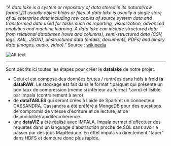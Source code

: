_"A data lake is a system or repository of data stored in its natural/raw format,[1] usually object blobs or files. A data lake is usually a single store of all enterprise data including raw copies of source system data and transformed data used for tasks such as reporting, visualization, advanced analytics and machine learning. A data lake can include structured data from relational databases (rows and columns), semi-structured data (CSV, logs, XML, JSON), unstructured data (emails, documents, PDFs) and binary data (images, audio, video)."_
Source : [wikipedia](https://en.wikipedia.org/wiki/Data_lake) 

![Alt text](https://github.com/obrunet/Project_Big_Data_Renewable_energies/blob/master/02_datalake/__Datalake.png)

---

Sont décrits ici toutes les étapes pour créer le __datalake__ de notre projet. 
- Celui ci est composé des données brutes / rentrées dans hdfs à froid __la dataRAW__. Le stockage est fait dans le format *.parquet qui présente un bon taux de compression (meme si inférieur au format *.avro) et lisible par impala (contrairement à avro)
- de __dataTABLES__ qui seront crées à l'aide de Spark et un connecteur CASSANDRA. Cassandra a été préféré à MongoDB pour des questions de compromis de vitesse d'écriture et de lecture, et de disponibilité/rapidité/cohérence.
- une __dataVIZ__ a été réalisé avec IMPALA. Impala permet d'effectuer des requetes dans un language d'abstraction proche de SQL sans avoir a passer par des jobs MapReduce. En effet impala va directement "taper" dans HDFS et demeure donc plus rapide.
